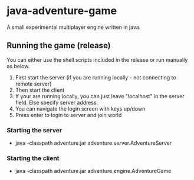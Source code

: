 # java-adventure-game

A small experimental multiplayer engine written in java.

## Running the game (release)

You can either use the shell scripts included in the release or run manually as below.

1. First start the server (if you are running locally - not connecting to remote server)
2. Then start the client
3. If your are running locally, you can just leave "localhost" in the server field. Else specify server address.
4. You can navigate the login screen with keys up/down
5. Press enter to login to server and join world

### Starting the server
* java -classpath adventure.jar adventure.server.AdventureServer

### Starting the client
* java -classpath adventure.jar adventure.engine.AdventureGame


